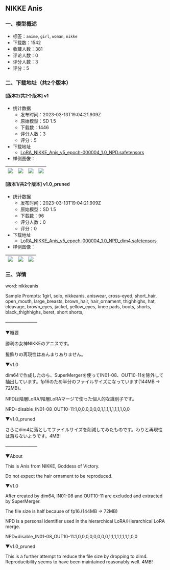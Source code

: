 ## NIKKE Anis
### 一、模型概述

- 标签：`anime`, `girl`, `woman`, `nikke`
- 下载数：1542
- 收藏人数：381
- 评论人数：0
- 评分人数：3
- 评分：5

### 二、下载地址（共2个版本）

#### [版本2/共2个版本] v1

- 统计数据
  - 发布时间：2023-03-13T19:04:21.909Z
  - 原始模型：SD 1.5
  - 下载数：1446
  - 评分人数：3
  - 评分：5
- 下载地址
  - [LoRA_NIKKE_Anis_v5_epoch-000004_1.0_NPD.safetensors](https://civitai.com/api/download/models/22724)
- 样例图像：

| <img src="https://image.civitai.com/xG1nkqKTMzGDvpLrqFT7WA/47557b74-cbc9-461c-6818-154e9d228600/width=450/245168.jpeg" /> | <img src="https://image.civitai.com/xG1nkqKTMzGDvpLrqFT7WA/e3f04ed1-a288-46a2-749f-f039467ccf00/width=450/245172.jpeg" /> | <img src="https://image.civitai.com/xG1nkqKTMzGDvpLrqFT7WA/0c5fe280-d653-44af-c07a-f7e839431200/width=450/245171.jpeg" /> | <img src="https://image.civitai.com/xG1nkqKTMzGDvpLrqFT7WA/77c57830-d016-4a17-2075-4dac723c5400/width=450/245170.jpeg" /> |
| ---- | ---- | ---- | ---- |

#### [版本1/共2个版本] v1.0_pruned

- 统计数据
  - 发布时间：2023-03-13T19:04:21.909Z
  - 原始模型：SD 1.5
  - 下载数：96
  - 评分人数：0
  - 评分：0
- 下载地址
  - [LoRA_NIKKE_Anis_v5_epoch-000004_1.0_NPD_dim4.safetensors](https://civitai.com/api/download/models/22728)
- 样例图像：

| <img src="https://image.civitai.com/xG1nkqKTMzGDvpLrqFT7WA/200560f2-6d06-4dd0-a413-39920de3ac00/width=450/245251.jpeg" /> | <img src="https://image.civitai.com/xG1nkqKTMzGDvpLrqFT7WA/844fc39e-5954-49cc-b87e-f2f42b95ed00/width=450/245339.jpeg" /> | <img src="https://image.civitai.com/xG1nkqKTMzGDvpLrqFT7WA/dc43ba13-a08c-49c7-588b-03abfa548800/width=450/245338.jpeg" /> |
| ---- | ---- | ---- |


### 三、详情
<p>word: nikkeanis</p><p>Sample Prompts: 1girl, solo, nikkeanis, aniswear, cross-eyed, short_hair, open_mouth, large_breasts, brown_hair, hair_ornament, thighhighs, hat, cleavage, brown_eyes, jacket, yellow_eyes, knee pads, boots, shorts, black_thighhighs, beret, short shorts,</p><p></p><p>──────────</p><p></p><p>▼概要</p><p>勝利の女神NIKKEのアニスです。</p><p>髪飾りの再現性はあんまりありません。</p><p></p><p>▼v1.0</p><p>dim64で作成したのち、SuperMergerを使ってIN01-08、OUT10-11を除外して抽出しています。fp16のため半分のファイルサイズになっています(144MB → 72MB)。</p><p>NPDは階層LoRA/階層LoRAマージで使った個人的な識別子です。</p><p>NPD=disable_IN01-08_OUT10-11:1,0,0,0,0,0,0,1,1,1,1,1,1,1,1,0,0</p><p></p><p>▼v1.0_pruned</p><p>さらにdim4に落としてファイルサイズを削減してみたものです。わりと再現性は落ちないようです。4MB!</p><p></p><p>──────────</p><p></p><p>▼About</p><p>This is Anis from NIKKE, Goddess of Victory.</p><p>Do not expect the hair ornament to be reproduced.</p><p>▼v1.0</p><p>After created by dim64, IN01-08 and OUT10-11 are excluded and extracted by SuperMerger.</p><p>The file size is half because of fp16.(144MB → 72MB)</p><p>NPD is a personal identifier used in the hierarchical LoRA/Hierarchical LoRA merge.</p><p>NPD=disable_IN01-08_OUT10-11:1,0,0,0,0,0,0,0,0,1,1,1,1,1,1,1,1,0,0</p><p></p><p>▼v1.0_pruned</p><p>This is a further attempt to reduce the file size by dropping to dim4. Reproducibility seems to have been maintained reasonably well. 4MB!</p><p></p>